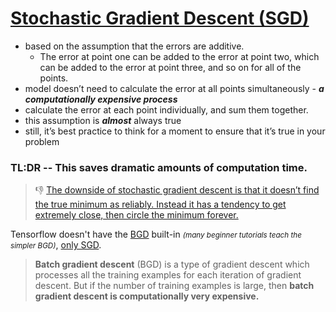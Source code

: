 # [Stochastic Gradient Descent (SGD)][1]

- based on the assumption that the errors are additive. 
  * The error at point one can be added to the error at point two, 
    which can be added to the error at point three, and so on for all of the points.
- model doesn’t need to calculate the error at all points simultaneously - 
  _**a computationally expensive process**_
- calculate the error at each point individually, and sum them together.
- this assumption is ***almost*** always true
- still, it’s best practice to think for a moment to ensure that it’s true in your problem

<div class="mt-2"></div>

<h3 class="text-orange-500">TL:DR -- This saves dramatic amounts of computation time.</h3>

> 👎 [The downside of stochastic gradient descent is that it doesn’t find the true minimum as reliably. Instead it has a tendency to get extremely close, then circle the minimum forever. ][1]

 <logos-tensorflow /> Tensorflow doesn't have the [BGD][2] built-in 
 <small class="text-gray-500">_(many beginner tutorials teach the simpler BGD)_</small>,
 [only SGD][3].

 > **Batch gradient descent** (BGD) is a type of gradient descent which processes all the training examples for each iteration of gradient descent. But if the number of training examples is large, then **batch gradient descent is computationally very expensive.**

 [1]: https://towardsdatascience.com/understanding-gradient-descent-35a7e3007098
 [2]: https://medium.com/@kumaranupam2020/difference-between-batch-gradient-descent-bgd-minibatch-gradient-descent-mgd-and-stochastic-657efcb4194b
 [3]: https://www.tensorflow.org/api_docs/python/tf/keras/optimizers
 